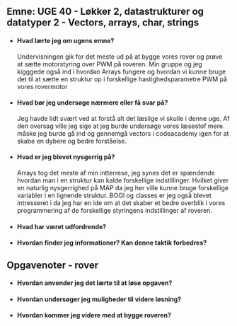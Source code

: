 ## Emne: UGE 40 - Løkker 2, datastrukturer og datatyper 2 - Vectors, arrays, char, strings

* #### Hvad lærte jeg om ugens emne?

    Undervisningen gik for det meste ud på at bygge vores rover og prøve at sætte motorstyring over PWM på roveren. Min gruppe og jeg kigggede også ind i hvordan Arrays fungere og hvordan vi kunne bruge det til at sætte en struktur op i forskellige hastighedsparametre PWM på vores rovermotor

* #### Hvad bør jeg undersøge nærmere eller få svar på? 

    Jeg havde lidt svært ved at forstå alt det læslige vi skulle i denne uge. Af den oversag ville jeg sige at jeg burde undersøge vores læsestof mere. måske jeg burde gå ind og gennemgå vectors i codeacademy igen for at skabe en dybere og bedre forståelse. 

* #### Hvad er jeg blevet nysgerrig på?

    Arrays tog det meste af min intterrese, jeg synes det er spændende hvordan man i en struktur kan kalde forskellige indstillinger. Hvilket giver en naturlig nysgerrighed på MAP da jeg her ville kunne bruge forskellige variabler i en lignende struktur. BOOl og classes er jeg også blevet intresseret i da jeg har en ide om at det skaber et bedre overblik i vores programmering af de forskellige styringens indstillinger af roveren.  

* #### Hvad har været udfordrende?

        

* #### Hvordan finder jeg informationer? Kan denne taktik forbedres?

## Opgavenoter - rover

* #### Hvordan anvender jeg det lærte til at løse opgaven?

* #### Hvordan undersøger jeg muligheder til videre løsning?

* #### Hvordan kommer jeg videre med at bygge roveren?